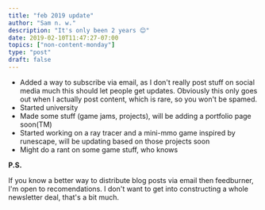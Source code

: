 ```yaml
---
title: "feb 2019 update"
author: "Sam n. w."
description: "It's only been 2 years 😊"
date: 2019-02-10T11:47:27-07:00
topics: ["non-content-monday"]
type: "post"
draft: false
---
```


- Added a way to subscribe via email, as I don't really post stuff on social
  media much this should let people get updates. Obviously this only goes out
  when I actually post content, which is rare, so you won't be spamed.
- Started university
- Made some stuff (game jams, projects), will be adding a portfolio page
  soon(TM)
- Started working on a ray tracer and a mini-mmo game inspired by runescape,
  will be updating based on those projects soon
- Might do a rant on some game stuff, who knows

**P.S.**

If you know a better way to distribute blog posts via email then feedburner, I'm
open to recomendations. I don't want to get into constructing a whole newsletter
deal, that's a bit much.